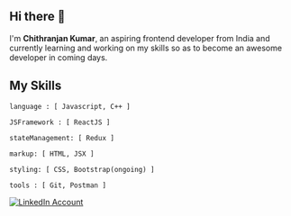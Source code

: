 
<h2>Hi there 👋</h2>
<p>I'm <b>Chithranjan Kumar</b>, an aspiring frontend developer from India and currently learning and working on my skills so as to become an awesome developer in coming days.</p>

<h2>My Skills</h2>

```
language : [ Javascript, C++ ]

JSFramework : [ ReactJS ]

stateManagement: [ Redux ]

markup: [ HTML, JSX ]

styling: [ CSS, Bootstrap(ongoing) ]

tools : [ Git, Postman ]
```

[![LinkedIn Account](https://img.shields.io/badge/LinkedIn-0A66C2.svg?style=for-the-badge&logo=LinkedIn&logoColor=white)](https://www.linkedin.com/in/chithranjan-kumar-039667259/)
